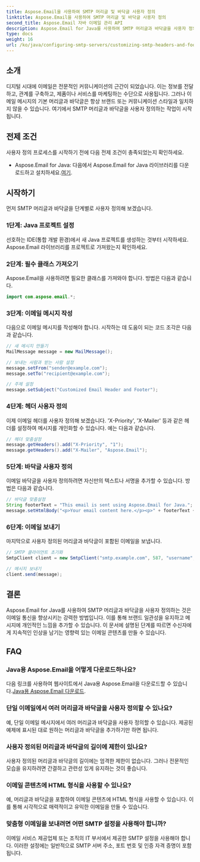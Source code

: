 ```yaml
---
title: Aspose.Email을 사용하여 SMTP 머리글 및 바닥글 사용자 정의
linktitle: Aspose.Email을 사용하여 SMTP 머리글 및 바닥글 사용자 정의
second_title: Aspose.Email 자바 이메일 관리 API
description: Aspose.Email for Java를 사용하여 SMTP 머리글과 바닥글을 사용자 정의하는 방법을 알아보세요. 개인화된 브랜딩과 메시지로 이메일 커뮤니케이션을 강화하세요.
type: docs
weight: 16
url: /ko/java/configuring-smtp-servers/customizing-smtp-headers-and-footers/
---
```


## 소개

디지털 시대에 이메일은 전문적인 커뮤니케이션의 근간이 되었습니다. 이는 정보를 전달하고, 관계를 구축하고, 제품이나 서비스를 마케팅하는 수단으로 사용됩니다. 그러나 이메일 메시지의 기본 머리글과 바닥글은 항상 브랜드 또는 커뮤니케이션 스타일과 일치하지 않을 수 있습니다. 여기에서 SMTP 머리글과 바닥글을 사용자 정의하는 작업이 시작됩니다.

## 전제 조건

사용자 정의 프로세스를 시작하기 전에 다음 전제 조건이 충족되었는지 확인하세요.

-  Aspose.Email for Java: 다음에서 Aspose.Email for Java 라이브러리를 다운로드하고 설치하세요.[여기](https://releases.aspose.com/email/java/).

## 시작하기

먼저 SMTP 머리글과 바닥글을 단계별로 사용자 정의해 보겠습니다. 

### 1단계: Java 프로젝트 설정

선호하는 IDE(통합 개발 환경)에서 새 Java 프로젝트를 생성하는 것부터 시작하세요. Aspose.Email 라이브러리를 프로젝트로 가져왔는지 확인하세요.

### 2단계: 필수 클래스 가져오기

Aspose.Email을 사용하려면 필요한 클래스를 가져와야 합니다. 방법은 다음과 같습니다.

```java
import com.aspose.email.*;
```

### 3단계: 이메일 메시지 작성

다음으로 이메일 메시지를 작성해야 합니다. 시작하는 데 도움이 되는 코드 조각은 다음과 같습니다.

```java
// 새 메시지 만들기
MailMessage message = new MailMessage();

// 보내는 사람과 받는 사람 설정
message.setFrom("sender@example.com");
message.setTo("recipient@example.com");

// 주제 설정
message.setSubject("Customized Email Header and Footer");
```

### 4단계: 헤더 사용자 정의

이제 이메일 헤더를 사용자 정의해 보겠습니다. 'X-Priority', 'X-Mailer' 등과 같은 헤더를 설정하여 메시지를 개인화할 수 있습니다. 예는 다음과 같습니다.

```java
// 헤더 맞춤설정
message.getHeaders().add("X-Priority", "1");
message.getHeaders().add("X-Mailer", "Aspose.Email");
```

### 5단계: 바닥글 사용자 정의

이메일 바닥글을 사용자 정의하려면 자신만의 텍스트나 서명을 추가할 수 있습니다. 방법은 다음과 같습니다.

```java
// 바닥글 맞춤설정
String footerText = "This email is sent using Aspose.Email for Java.";
message.setHtmlBody("<p>Your email content here.</p><p>" + footerText + "</p>");
```

### 6단계: 이메일 보내기

마지막으로 사용자 정의된 머리글과 바닥글이 포함된 이메일을 보냅니다.

```java
// SMTP 클라이언트 초기화
SmtpClient client = new SmtpClient("smtp.example.com", 587, "username", "password");

// 메시지 보내기
client.send(message);
```

## 결론

Aspose.Email for Java를 사용하여 SMTP 머리글과 바닥글을 사용자 정의하는 것은 이메일 통신을 향상시키는 강력한 방법입니다. 이를 통해 브랜드 일관성을 유지하고 메시지에 개인적인 느낌을 추가할 수 있습니다. 이 문서에 설명된 단계를 따르면 수신자에게 지속적인 인상을 남기는 영향력 있는 이메일 콘텐츠를 만들 수 있습니다.

## FAQ

### Java용 Aspose.Email을 어떻게 다운로드하나요?

 다음 링크를 사용하여 웹사이트에서 Java용 Aspose.Email을 다운로드할 수 있습니다.[Java용 Aspose.Email 다운로드](https://releases.aspose.com/email/java/).

### 단일 이메일에서 여러 머리글과 바닥글을 사용자 정의할 수 있나요?

예, 단일 이메일 메시지에서 여러 머리글과 바닥글을 사용자 정의할 수 있습니다. 제공된 예제에 표시된 대로 원하는 머리글과 바닥글을 추가하기만 하면 됩니다.

### 사용자 정의된 머리글과 바닥글의 길이에 제한이 있나요?

사용자 정의된 머리글과 바닥글의 길이에는 엄격한 제한이 없습니다. 그러나 전문적인 모습을 유지하려면 간결하고 관련성 있게 유지하는 것이 좋습니다.

### 이메일 콘텐츠에 HTML 형식을 사용할 수 있나요?

예, 머리글과 바닥글을 포함하여 이메일 콘텐츠에 HTML 형식을 사용할 수 있습니다. 이를 통해 시각적으로 매력적이고 유익한 이메일을 만들 수 있습니다.

### 맞춤형 이메일을 보내려면 어떤 SMTP 설정을 사용해야 합니까?

이메일 서비스 제공업체 또는 조직의 IT 부서에서 제공한 SMTP 설정을 사용해야 합니다. 이러한 설정에는 일반적으로 SMTP 서버 주소, 포트 번호 및 인증 자격 증명이 포함됩니다.